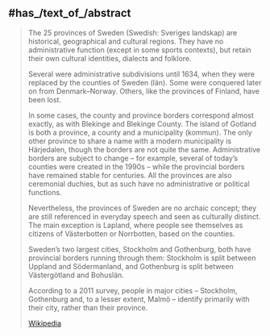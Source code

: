 
## #has_/text_of_/abstract 

> The 25 provinces of Sweden (Swedish: Sveriges landskap) are historical, 
> geographical and cultural regions. 
> They have no administrative function (except in some sports contexts), 
> but retain their own cultural identities, dialects and folklore.
>
> Several were administrative subdivisions until 1634, 
> when they were replaced by the counties of Sweden (län). 
> Some were conquered later on from Denmark–Norway. 
> Others, like the provinces of Finland, have been lost.
>
> In some cases, the county and province borders correspond almost exactly, 
> as with Blekinge and Blekinge County. 
> The island of Gotland is both a province, a county and a municipality (kommun). 
> The only other province to share a name with a modern municipality is Härjedalen, 
> though the borders are not quite the same. 
> Administrative borders are subject to change – for example, 
> several of today’s counties were created in the 1990s – 
> while the provincial borders have remained stable for centuries. 
> All the provinces are also ceremonial duchies, 
> but as such have no administrative or political functions.
>
> Nevertheless, the provinces of Sweden are no archaic concept; 
> they are still referenced in everyday speech and seen as culturally distinct. 
> The main exception is Lapland, 
> where people see themselves as citizens of Västerbotten or Norrbotten, 
> based on the counties.
>
> Sweden’s two largest cities, Stockholm and Gothenburg, 
> both have provincial borders running through them: 
> Stockholm is split between Uppland and Södermanland, 
> and Gothenburg is split between Västergötland and Bohuslän. 
> 
> According to a 2011 survey, people in major cities – Stockholm, Gothenburg 
> and, to a lesser extent, Malmö – identify primarily with their city, 
> rather than their province.
>
> [Wikipedia](https://en.wikipedia.org/wiki/Provinces%20of%20Sweden)

